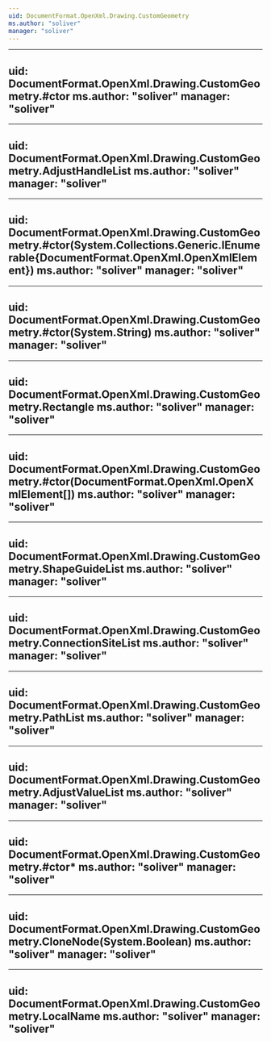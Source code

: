 ```yaml
---
uid: DocumentFormat.OpenXml.Drawing.CustomGeometry
ms.author: "soliver"
manager: "soliver"
---
```


---
uid: DocumentFormat.OpenXml.Drawing.CustomGeometry.#ctor
ms.author: "soliver"
manager: "soliver"
---

---
uid: DocumentFormat.OpenXml.Drawing.CustomGeometry.AdjustHandleList
ms.author: "soliver"
manager: "soliver"
---

---
uid: DocumentFormat.OpenXml.Drawing.CustomGeometry.#ctor(System.Collections.Generic.IEnumerable{DocumentFormat.OpenXml.OpenXmlElement})
ms.author: "soliver"
manager: "soliver"
---

---
uid: DocumentFormat.OpenXml.Drawing.CustomGeometry.#ctor(System.String)
ms.author: "soliver"
manager: "soliver"
---

---
uid: DocumentFormat.OpenXml.Drawing.CustomGeometry.Rectangle
ms.author: "soliver"
manager: "soliver"
---

---
uid: DocumentFormat.OpenXml.Drawing.CustomGeometry.#ctor(DocumentFormat.OpenXml.OpenXmlElement[])
ms.author: "soliver"
manager: "soliver"
---

---
uid: DocumentFormat.OpenXml.Drawing.CustomGeometry.ShapeGuideList
ms.author: "soliver"
manager: "soliver"
---

---
uid: DocumentFormat.OpenXml.Drawing.CustomGeometry.ConnectionSiteList
ms.author: "soliver"
manager: "soliver"
---

---
uid: DocumentFormat.OpenXml.Drawing.CustomGeometry.PathList
ms.author: "soliver"
manager: "soliver"
---

---
uid: DocumentFormat.OpenXml.Drawing.CustomGeometry.AdjustValueList
ms.author: "soliver"
manager: "soliver"
---

---
uid: DocumentFormat.OpenXml.Drawing.CustomGeometry.#ctor*
ms.author: "soliver"
manager: "soliver"
---

---
uid: DocumentFormat.OpenXml.Drawing.CustomGeometry.CloneNode(System.Boolean)
ms.author: "soliver"
manager: "soliver"
---

---
uid: DocumentFormat.OpenXml.Drawing.CustomGeometry.LocalName
ms.author: "soliver"
manager: "soliver"
---
